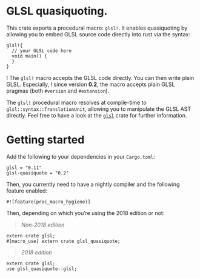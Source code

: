 # GLSL quasiquoting.

This crate exports a procedural macro: `glsl!`. It enables quasiquoting by allowing you to
embed GLSL source code directly into rust via the syntax:

```ignore
glsl!{
  // your GLSL code here
  void main() {
  }
}
```

! The `glsl!` macro accepts the GLSL code directly. You can then write plain GLSL. Especially,
! since version **0.2**, the macro accepts plain GLSL pragmas (both `#version` and `#extension`).

The `glsl!` procedural macro resolves at compile-time to `glsl::syntax::TranslationUnit`,
allowing you to manipulate the GLSL AST directly. Feel free to have a look at the
[`glsl`](https://crates.io/crates/glsl) crate for further information.

# Getting started

Add the following to your dependencies in your `Cargo.toml`:

```ignore
glsl = "0.11"
glsl-quasiquote = "0.2"
```

Then, you currently need to have a nightly compiler and the following feature enabled:

```ignore
#![feature(proc_macro_hygiene)]
```

Then, depending on which you’re using the 2018 edition or not:

> *Non-2018 edition*

```ignore
extern crate glsl;
#[macro_use] extern crate glsl_quasiquote;
```

> *2018 edition*

```ignore
extern crate glsl;
use glsl_quasiquote::glsl;
```
